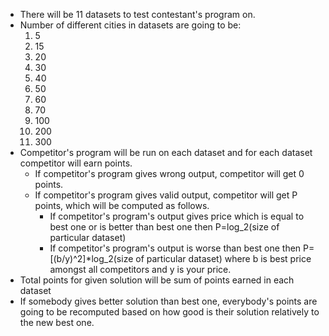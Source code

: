 * There will be 11 datasets to test contestant's program on.
* Number of different cities in datasets are going to be:
    1. 5
    2. 15
    3. 20
    4. 30
    5. 40
    6. 50
    7. 60
    8. 70
    9. 100
    10. 200
    11. 300
* Competitor's program will be run on each dataset and for each dataset
competitor will earn points.
    * If competitor's program gives wrong output, competitor will get 0 points.
    * If competitor's program gives valid output, competitor will get P points, which will be computed as follows.
        * If competitor's program's output gives price which is equal to best one or is better than best one then P=log_2(size of particular dataset)
        * If competitor's program's output is worse than best one then P=[(b/y)^2]*log_2(size of particular dataset) where b is best price amongst all competitors and y is your price.
* Total points for given solution will be sum of points earned in each dataset
* If somebody gives better solution than best one, everybody's points are going to
be recomputed based on how good is their solution relatively to the new best one.
